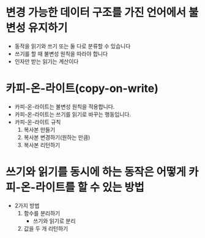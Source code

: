 # 변경 가능한 데이터 구조를 가진 언어에서 불변성 유지하기
- 동작을 읽기와 쓰기 또는 둘 다로 분류할 수 있습니다
- 쓰기를 할 때 불변성 원칙을 따라야 합니다
- 인자만 받는 읽기는 계산이다

# 카피-온-라이트(copy-on-write)
- 카피-온-라이트는 불변성 원칙을 적용합니다.
- 카피-온-라이트는 쓰기를 읽기로 바꾸는 행동입니다.
- 카피-온-라이트 규칙
  1. 복사본 만들기
  2. 복사본 변경하기(원하는 만큼)
  3. 복사본 리턴하기

# 쓰기와 읽기를 동시에 하는 동작은 어떻게 카피-온-라이트를 할 수 있는 방법
- 2가지 방법 
  1. 함수를 분리하기
     - 쓰기와 읽기로 분리
  2. 값을 두 개 리턴하기

